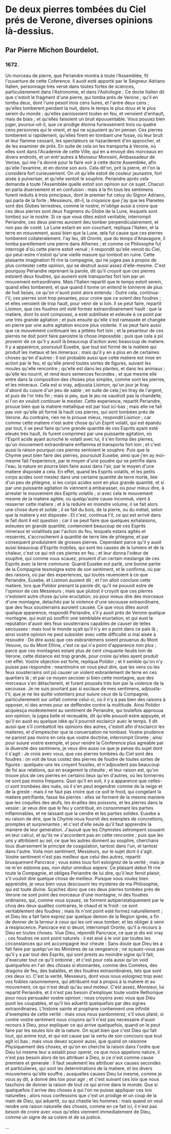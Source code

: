 # De deux pierres tombées du Ciel prés de Verone, diverses opinions là-dessius.

## Par Pierre Michon Bourdelot.

### 1672.

Un morceau de pierre, que Periandre montra à toute l'Assemblée, fit l'ouuerture de cette Coference. Il auoit esté apporté par le Seigneur Adriano Italien, personnage trés versé dans toutes fortes de sciences, particulierement dans l'Astronomie, et dans l'Astrologie ; Ce docte Italien dit que c'estoit le fragment d'une pierre, qui tomba prés de Verone ; qu'il en tomba deux, dont l'une pesoit trois cens liures, et l'antre deux cens ; qu'elles tomberent pendant la nuit, dans le temps le plus doux et le plus serein du monde ; qu'elles paroissoient toutes en feu, et venoient d'enhault, mais de biais ; et qu'elles faisoient un bruit épouuentable. Vous pouuez bien juger, poursui-uit-il, que ce prodige étonna furieusement trois ou quatre cens personnes qui le virent, et qui ne sçauoient qu'en penser. Ces pierres tomberent si rapidement, qu'elles firent en tombant une fosse, où leur bruit et leur flamme cessant, les spectateurs se hazarderent d'en approcher, et de les examiner de prés. En suite de cela on les transporta à Verone, où elles sont dans l'Academie de cette Ville, qui en a envoyé des morceaux en divers endroits, et un entr'autres à Monseur Morosini, Ambassadeur de Venise, qui me l'a donné pour le faire voir à cette docte Assemblée, afin qu'elle l'examine, et en donne son avis. Cela dit'on, prit la pierre, et l'on la considera fort curieusement. On vit qu'elle estoit de couleur jaunastre, fort aisée à pulveriser, et qu'elle sentoit le souphre. Periandre aprés cela demanda à toute l'Assemblée quelle estoit son opinion sur ce sujet. Chacun en parla diuersement et en confusion : mais à la fin tous les sentimens furent reduits à trois principaux, dont le premier fut celuy du Signor Adriano, qui parla de la forte ; Messieurs, dit-il, la croyance que j'ay que les Planetes sont des Globes terrestres, comme le nostre, m'oblige aussi à croire que ces deux pierres sont deux fragmens du Globe de la Lune, lesquels sont tombez sur le nostre. Si ce que vous dites estoit veritable, interrompit Periandre, ces deux pierres auroient deu tomber perpendiculairement, et non pas de costé. La Lune estant en son couchant, repliqua l'Italien, et la terre en mouvement, aussi bien que la Lune, œla fut cause que ces pierres tomberent collateralement. I'ay leu, dit Oronte, que du temps d'Anaxagore, il tomba pareillement une pierre dans Athenes ; et comme ce Philosophe fut interrogé d'où cette pierre estoit venuë ; il respondit qu'elle venoit du Ciel, qui peut-estre n'estoit qu'une vieille masure qui tomboit en ruine. Cette plaisante imagination fit rire la compagnie, qui ne jugea pas à propos de plus contester cette opinion, qui se destruit aussi assez d'elle-mesme. C'est pourquoy Periandre reprenant la parole, dit qu'il croyoit que ces pierres estoient deux foudres, qui auoient esté transportez fort loin par un mouvement extraordinaire. Mais l'Italien repartit que le temps estoit serein, quand elles tomberent, et que quand il tonne on entend le tonnerre de plus de huit lieües, ce qu'on n'auoit point alors entendu : Outre cela, continua-t'il, ces pierres sont trop pesantes, pour croire que ce soient des foudres ; et elles venoient de trop hault, pour venir de si loin. Il se peut faire, repartit Lisimon, que ces foudres ont esté formez extraordinairement hault : que la matiere, dont ils sont composez, a esté subtilisée et esleuée à ce point par une trés grande agitation ; et puis ensuite qu'elle s'est ramassée et changée en pierre par une autre agitation encore plus violente. Il se peut faire aussi que ce mouvement continuant les a jettées fort loin ; et la pesanteur de ces pierres ne doit point faire paroistre la chose impossible ; puis que cela a pû provenir de ce qu'il y auoit là beaucoup d'action avec beaucoup de matiere. Il y a apparence, poursuiuit Eusebe, que tout est formé de la matiere qui produit les metaux et les mineraux ; mais qu'il y en a plus en de certaines choses qu'en d'autres : Il est probable aussi que cette matiere est mise en action par le feu, et qu'elle prend toutes sortes de figures, suivant les moules qu'elle rencontre ; qu'elle est dans les plantes, et dans les animaux ; qu'elle les nourrit, et rend leurs semences fecondes ; et que mesme elle entre dans la composition des choses plus simples, comme sont les pierres, et les mineraux. Cela est si vray, adjousta Lisimon, qu'un jour je tiray d'abord du cuiure d'un peu de sable ; en suite de cela j'en tiray de l'argent, et puis de l'or trés fin ; mais si peu, que le jeu ne vaudroit pas la chandelle, si l'on en vouloit continuer le mestier. Cette experience, repartit Periandre, prouue bien que la matiere metallique est par tout ici-bas ; mais elle ne fait pas voir qu'elle ait formé là hault ces pierres, qui sont tombées prés de Verone. Au contraire, rien ne le prouue mieux, respondit Lisimon ; car comme cette matiere n'est autre chose qu'un Esprit volatil, qui est épandu par tout, il se peut faire qu'une grande quantité de ces Esprits ayant esté eleués trés hault, ils furent comprimez par une puissante agitation, où l'Esprit acide ayant acroché le volatil avec lui, il s'en forma des pierres, qu'un mouvement extraordinaire enflamma et transporta fort loin ; et c'est aussi la raison pourquoi ces pierres sentoient le souphre. Puis que la Chymie peut bien faire des pierres, poursuiuit Eusebe, ainsi que j'en ay moi-mesme fait l'experience, par le moyen d'une poudre qui se petrifie dans l'eau, la nature en pourra bien faire aussi dans l'air, par le moyen d'une matiere disposée à cela. En effet, quand les Esprits volatils, et les petits corps acides sont meslez dans une certaine quantité de terre morte, liée d'un peu de phlegme, si les corps acides sont en plus grande quantité, et si par une puissante agitation ils viennent à embarasser, où pour mieux dire, à arrester le mouvement des Esprits volatils ; si avec cela le mouvement mesme de la matiere agitée, où quelqu'autre cause inconnuë, vient à resserrer cette matiere ; et à la reduire en moindre volume, il se fait alors une chose dure et solide ; il se fait du bois, de la pierre, ou du métail, selon que la matiere y est disposée : Et c'est, continua t'il, ce qui est arrivé dans le fait dont il est question ; car il se peut faire que quelques exhalaisons, esleuées en grande quantité, contenoient beaucoup de ces Esprits mineraux et volatilisés par l'action du feu, lesquels estans agités et resserrés, s'accrocherent à quantité de terre liée de phlegme, et par consequent produisirent de grosses pierres. Cependant parce qu'il y auoit aussi beaucoup d'Esprits mobiles, qui sont les causes de la lumiere et de la chaleur, c'est ce qui mit ces pierres en feu ; et leur donna l'odeur de souphre, qui comme vous scauez, prouient d'un certain meslange de ces Esprits avec la terre commune. Quand Eusebe eut parlé, une bonne partie de la Compagnie tesmoigna estre de son sentiment, et le confirma, où par des raisons, où par des experiences, qui toutes reuenoient à ce que Periandre, Eusebe, et Lisimon auoient dit ; et l'on alloit conclure cette matiere, lors que Polidor prenant la parole dit, qu'il ne pouuoit estre de l'opinion de ces Messieurs ; mais que plutost il croyoit que ces pierres n'estoient autre chose qu'une eructation, où pour mieux dire des morceaux d'une montagne, detachés par la violence d'une secousse extraordinaire, que des feux sousterrains auroient causée. Ce que vous dites auroit quelque apparence, respondit Periandre, s'il y auoit prés de Verone quelque montagne, qui eust pû souffrir une semblable eructation, et qui eust la reputation d'auoir des feux sousterrains capables de causer de telles secousses : mais tout le monde sçait qu'il n'y en a point dans ce païs là ; ainsi vostre opinion ne peut subsister avec cette difficulté si mal aisée à resoudre : De dire aussi que ces esbranlemens soient prouenus du Mont Vesuve, ou du Mont Ethna, c'est ce qui n'a point d'apparence non plus ; parce que ces montagnes estant plus de cent cinquante lieuës loin de Verone, cette distance est trop grande, pour croire qu'elles ayent produit cet effet. Vostre objection est forte, repliqua Polidor ; et il semble qu'on n'y puisse pas respondre : neantmoins on vous peut dire, que les vens ou les feux sousterrains ont pû causer un violent esbranlement de terre en ces quartiers là ; et par ce moyen secoüer si bien cette montagne, que des morceaux s'en détacherent, et furent poussés trés loin par la violence de la secousse. Je ne suis pourtant pas si esclaue de mes sentimens, adjousta-t'il, que je ne les quitte volontiers pour suiure ceux de la Compagnie, particulierement sur unfait comme celui-ci, où il n'y à pas bien des raisons à opposer, ni des armes pour se deffendre contre la multitude. Ainsi Polidor acquiesça modestement au sentiment de Periandre, qui toutefois approuua son opinion, la jugea belle et receuable, dit qu'elle pouuoit estre appuyée, et qu'il en auoit eu quelque idée qu'il pourroit esclaircir auec le temps. Il dit aussi que s'il combattoit les opinions des autres, c'estoit afin d'esclaircir les matieres, et d'empescher que la conuersation ne tombast. Vostre prudence ne paroist pas moins en cela que vostre doctrine, interrompit Oronte ; ainsi pour suiure vostre exemple, et pour rendre la Conference plus agreable par la diuersité des sentimens, je veux dire aussi ce que je pense du sujet dont il s'agit : Je crois avec vous, que ces pierres tombées du Ciel sont des foudres : on voit de tous costez des pierres de foudre de toutes sortes de figures : quelques-uns les croyent fossiles, et n'adjoustent pas beaucoup de foi aux relations, qui en exagerent la cheutte ; et leur raison est, qu'on trouve plus de ces pierres en certains lieux qu'en d'autres, où les tonnerres ne sont pas moins frequens. Quoi qu'il en soit, il y a apparence que celles-ci sont trombées des nuës, où il s'en peut engendrer comme de la neige et de la gresle : mais il ne faut pas croire que ce soit le froid, qui congelant la matiere petrifiante, fasse les pierres : elles se forment de la mesme maniere que les coquilles des œufs, les écailles des poissons, et les pierres dans la vessie : je veux dire que le feu y contribuë, en consommant les parties inflammables, et ne laissant que la cendre et les parties solides. Eusebe a eu raison de dire, que la Chymie nous fournit des exemples de concretions, promptes et surprenantes ; et c'est d'elle seule qu'il faut apprendre la maniere de leur generation. J'auouë que les Chymistes setrompent souuent en leur calcul, et qu'ils ne s'accordent pas en cette rencontre ; puis que les uns y attribüent au sel, ce que les autres donnent au souphre, cherchans tous diuersement le principe de coagulation, tantost dans l'un, et tantost dans l'autre. Voila mon sentiment, Messieurs, sur le sujet dont il s'agit. Vostre sentiment n'est pas meilleur que celui des autres, repartit brusquement Pancrace ; vous estes tous fort esloignez de la verité ; mais je ne m'en estonne pas, _non datur omnibus sapere_. Ce plaisant debut fit rire toute la Compagnie, et obligea Periandre de lui dire, qu'il leur feroit plaisir, s'il vouloit dire quelque chose de meilleur. Puisque vous voulez bien apprendre, je veux bien vous descouurir les mysteres de ma Philosophie, qui est toute divine. Sçachez donc que ces deux pierres tombées prés de Verone ne sont point des morceaux d'une montagne, ni des foudres ordinaires, qui, comme vous sçauez, se forment autiperistatiquement par le choq des deux qualitez contraires, le chaud et le froid : ce sont veritablement des foudres ; mais ils n'ont point esté formez naturellement ; et Dieu les a fait faire exprez par quelque demon de la Region ignée, a fin de donner de la terreur à ceux qui les ont veus tomber, et les obliger à venir à resipiscence. Pancrace est si deuot, interrompit Oronte, qu'il a recours à Dieu en toutes choses. Viue Dieu, répondit Pancrace, ce que je dis est vray ; ces foudres ne sont point naturels : il est aisé à le voir par toutes les circonstances qui ont accompagné leur cheute : Sans doute que Dieu les a fait faire par quelqu'un les Ministres de sa vengeance ; ne sçauez-vous pas qu'il y a par tout des Esprits, qui sont prests au moindre signe qu'il fait, d'executer tout ce qu'il ordonne ; et c'est pour cela aussi qu'on void quelquefois en l'air des choses si étonnantes, comme des Cometes, des dragons de feu, des batailles, et des foudres extraordinaires, tels que sont ces deux ici. C'est la verité, Messieurs, dont vous nous esloignez trop avec vos foibles raisonnemens, qui attribuent mal à propos à la matiere et au mouvement, ce qui n'est deub qu'au seul moteur. C'est assez, Monsieur, lui repartit Periandre, et il n'est pas besoin d'employer toute vostre Rethorique pour nous persuader vostre opinion ; nous croyons avec vous que Dieu punit les coupables, et qu'il les aduertit quelquefois par des signes extraordinaires. L'histoire sainte et prophane contiennent une infinité d'exemples de cette verité : mais vous nous pardonnerez, s'il vous plaist, si contre vostre sentiment nous croyons qu'il n'est pas necessaire d'auoir recours à Dieu, pour expliquer ce qui arrive quelquefois, quand on le peut faire par les seules loix de la nature. On sçait bien que c'est Dieu qui fait tout, qui anime tout, et qui est cause par la vertu de son concours que tout agit ici bas ; mais vous deuez sçavoir aussi, que quand on raisonne Physiquement des choses, et qu'on en cherche la raison dans l'ordre que Dieu lui mesme leur a establi pour operer, ce que nous appelons nature, il n'est pas besoin alors de les attribuer à Dieu, si ce n'est comme cause premiere et generale : Il faut seulement les attribuer aux causes secondes et particulieres, qui sont les determinations de la matiere, et les divers mouvemens qu'elle souffre ; ausquelles causes Dieu lui mesme, comme je vous ay dit, a donné des loix pour agir ; et c'est suivant ces loix que nous taschons de donner la raison de tout ce qui arrive dans le monde. Que si quelquefois il arrive des choses à qui l'on ne puisse appliquer ces loix naturelles ; alors nous confessons que c'est un prodige et un coup de la main de Dieu, qui aduertit, ou qui chastie les hommes : mais quand on veut rendre une raison naturelle des choses, comme en ce fait ici, il n'est pas besoin de croire avec vous qu'elles viennent immediatement de Dieu, comme un signe de sa colere et de sa justice.

...
